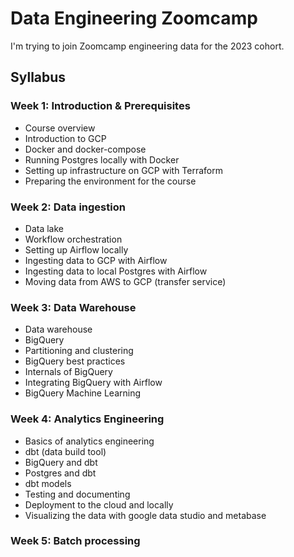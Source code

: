# Data Engineering Zoomcamp

I'm trying to join Zoomcamp engineering data for the 2023 cohort.

## Syllabus
### Week 1: Introduction & Prerequisites
* Course overview
* Introduction to GCP
* Docker and docker-compose
* Running Postgres locally with Docker
* Setting up infrastructure on GCP with Terraform
* Preparing the environment for the course

### Week 2: Data ingestion
* Data lake
* Workflow orchestration
* Setting up Airflow locally
* Ingesting data to GCP with Airflow
* Ingesting data to local Postgres with Airflow
* Moving data from AWS to GCP (transfer service)

### Week 3: Data Warehouse
* Data warehouse
* BigQuery
* Partitioning and clustering
* BigQuery best practices
* Internals of BigQuery
* Integrating BigQuery with Airflow
* BigQuery Machine Learning

### Week 4: Analytics Engineering
* Basics of analytics engineering
* dbt (data build tool)
* BigQuery and dbt
* Postgres and dbt
* dbt models
* Testing and documenting
* Deployment to the cloud and locally
* Visualizing the data with google data studio and metabase

### Week 5: Batch processing

